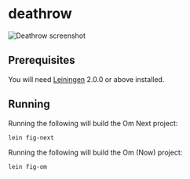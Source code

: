 deathrow
========

![Deathrow screenshot][screenshot-link]

[screenshot-link]: https://cloud.githubusercontent.com/assets/661909/10262892/360d5ee6-69db-11e5-8baa-4f65e6dd5830.png

## Prerequisites

You will need [Leiningen][1] 2.0.0 or above installed.

[1]: https://github.com/technomancy/leiningen

## Running

Running the following will build the Om Next project:

    lein fig-next

Running the following will build the Om (Now) project:

    lein fig-om

